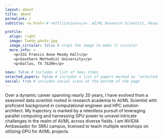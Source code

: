 ```yaml
---
layout: about
title: about
permalink: /
subtitle: <a href='#'>Affiliations</a>. AI/ML Research Scientist, Research Technology Group, Office of Information Technology, SMU

profile:
  align: right
  image: TueVu_photo.jpg
  image_circular: false # crops the image to make it circular
  more_info: >
    <p>332 Francis Anne Moody Hall</p>
    <p>Southern Methodist University</p>
    <p>Dallas, TX 75206</p>

news: false # includes a list of news items
selected_papers: false # includes a list of papers marked as "selected={true}"
social: true # includes social icons at the bottom of the page
---
```


Over a dynamic career spanning nearly 20 years, I have evolved from a seasoned data scientist rooted in research academia to AI/ML Scientist with proficient background in computational engineer and HPC solution architect. My trajectory is marked by a relentless pursuit of leveraging parallel computing and harnessing GPU power to unravel intricate challenges in the realm of AI/ML across diverse fields.
I am NVIDIA Ambassador for SMU campus, licensed to teach multiple workshops on utilizing GPU for AI/ML projects.
